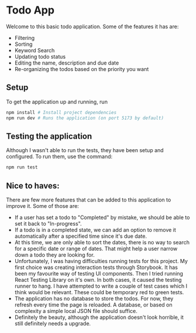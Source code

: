 # Todo App

Welcome to this basic todo application. Some of the features it has are:

- Filtering
- Sorting
- Keyword Search
- Updating todo status
- Editing the name, description and due date
- Re-organizing the todos based on the priority you want

## Setup

To get the application up and running, run

```bash
npm install # Install project dependencies
npm run dev # Runs the application (on port 5173 by default)
```

## Testing the application

Although I wasn't able to run the tests, they have been setup and configured. To run them, use the command:

```bash
npm run test
```

## Nice to haves:

There are few more features that can be added to this application to improve it. Some of those are:

- If a user has set a todo to "Completed" by mistake, we should be able to set it back to "In-progress".
- If a todo is in a completed state, we can add an option to remove it automatically after a specified time since it's due date.
- At this time, we are only able to sort the dates, there is no way to search for a specific date or range of dates. That might help a user narrow down a todo they are looking for.
- Unfortunately, I was having difficulties running tests for this project. My first choice was creating interaction tests through Storybook. It has been my favourite way of testing UI components. Then I tried running React Testing Library on it's own. In both cases, it caused the testing runner to hang. I have attempted to write a couple of test cases which I think would be relevant. These could be temporary red to green tests.
- The application has no database to store the todos. For now, they refresh every time the page is reloaded. A database, or based on complexity a simple local JSON file should suffice.
- Definitely the beauty, although the application doesn't look horrible, it still definitely needs a upgrade.
